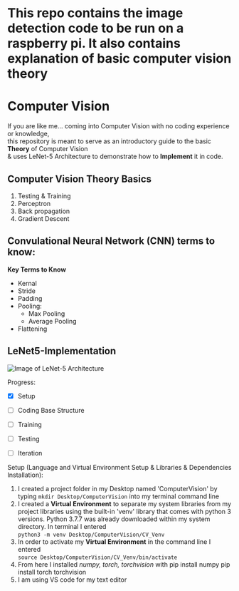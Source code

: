 # This repo contains the image detection code to be run on a raspberry pi. It also contains explanation of basic computer vision theory

# Computer Vision

If you are like me... coming into Computer Vision with no coding experience or knowledge,  
this repository is meant to serve as an introductory guide to the basic **Theory** of Computer Vision  
& uses LeNet-5 Architecture to demonstrate how to **Implement** it in code.

## Computer Vision Theory Basics

1. Testing & Training
2. Perceptron
3. Back propagation
4. Gradient Descent

## Convulational Neural Network (CNN) terms to know:

**Key Terms to Know**
- Kernal
- Stride
- Padding
- Pooling:
  - Max Pooling
  - Average Pooling
- Flattening

## LeNet5-Implementation

![Image of LeNet-5 Architecture](https://miro.medium.com/max/4348/1*PXworfAP2IombUzBsDMg7Q.png)

Progress:
- [x] Setup
- [ ] Coding Base Structure
- [ ] Training
- [ ] Testing
- [ ] Iteration


Setup (Language and Virtual Environment Setup & Libraries & Dependencies Installation):

1. I created a project folder in my Desktop named 'ComputerVision' by typing `mkdir Desktop/ComputerVision` into my terminal command line
2. I created a **Virtual Environment** to separate my system libraries from my project libraries using the built-in 'venv' library that comes with python 3 versions. Python 3.7.7 was already downloaded within my system directory. In terminal I entered  
`python3 -m venv Desktop/ComputerVision/CV_Venv`
3. In order to activate my **Virtual Environment** in the command line I entered  
`source Desktop/ComputerVision/CV_Venv/bin/activate`
4. From here I installed *numpy, torch, torchvision* with
    pip install numpy
    pip install torch torchvision
5. I am using VS code for my text editor



